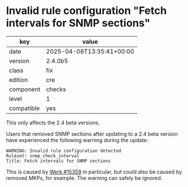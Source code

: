 [//]: # (werk v2)
# Invalid rule configuration "Fetch intervals for SNMP sections"

key        | value
---------- | ---
date       | 2025-04-08T13:35:41+00:00
version    | 2.4.0b5
class      | fix
edition    | cre
component  | checks
level      | 1
compatible | yes

This only affects the 2.4 beta versions.

Users that removed SNMP sections after updating to a 2.4 beta version have experienced the following warning during the update:

```
WARNING: Invalid rule configuration detected
Ruleset: snmp_check_interval
Title: Fetch intervals for SNMP sections
```

This is caused by [Werk #15359](https://checkmk.com/werk/15359) in particular, but could also be caused by removed MKPs, for example.
The warning can safely be ignored.
